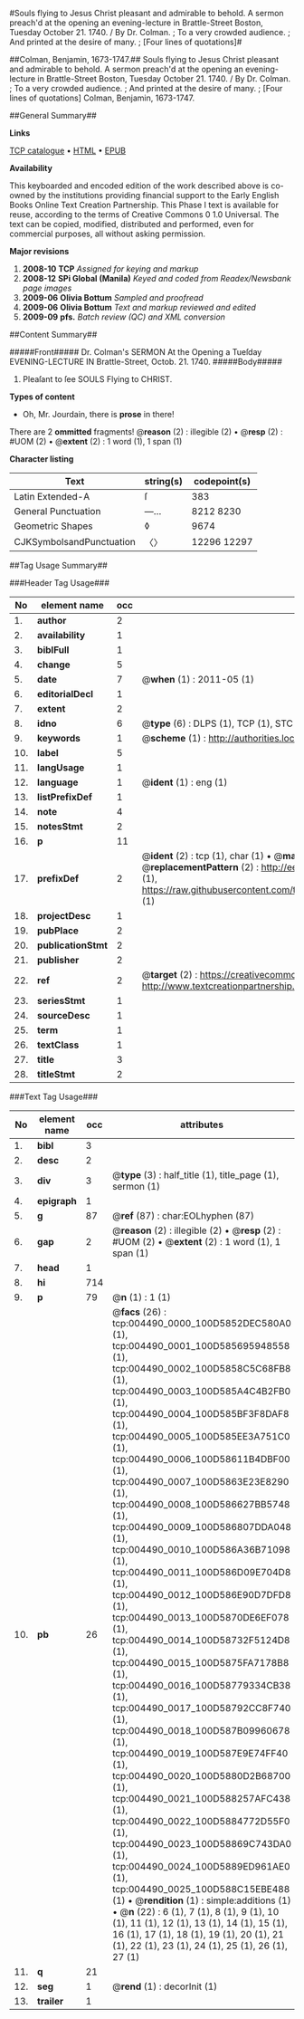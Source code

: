 #Souls flying to Jesus Christ pleasant and admirable to behold. A sermon preach'd at the opening an evening-lecture in Brattle-Street Boston, Tuesday October 21. 1740. / By Dr. Colman. ; To a very crowded audience. ; And printed at the desire of many. ; [Four lines of quotations]#

##Colman, Benjamin, 1673-1747.##
Souls flying to Jesus Christ pleasant and admirable to behold. A sermon preach'd at the opening an evening-lecture in Brattle-Street Boston, Tuesday October 21. 1740. / By Dr. Colman. ; To a very crowded audience. ; And printed at the desire of many. ; [Four lines of quotations]
Colman, Benjamin, 1673-1747.

##General Summary##

**Links**

[TCP catalogue](http://www.ota.ox.ac.uk/tcp/)  • 
[HTML](http://tei.it.ox.ac.uk/tcp/Texts-HTML/free/N03/N03670.html)  • 
[EPUB](http://tei.it.ox.ac.uk/tcp/Texts-EPUB/free/N03/N03670.epub)

**Availability**

This keyboarded and encoded edition of the
	       work described above is co-owned by the institutions
	       providing financial support to the Early English Books
	       Online Text Creation Partnership. This Phase I text is
	       available for reuse, according to the terms of Creative
	       Commons 0 1.0 Universal. The text can be copied,
	       modified, distributed and performed, even for
	       commercial purposes, all without asking permission.

**Major revisions**

1. __2008-10__ __TCP__ *Assigned for keying and markup*
1. __2008-12__ __SPi Global (Manila)__ *Keyed and coded from Readex/Newsbank page images*
1. __2009-06__ __Olivia Bottum__ *Sampled and proofread*
1. __2009-06__ __Olivia Bottum__ *Text and markup reviewed and edited*
1. __2009-09__ __pfs.__ *Batch review (QC) and XML conversion*

##Content Summary##

#####Front#####
Dr. Colman's SERMON At the Opening a Tueſday EVENING-LECTURE IN Brattle-Street, Octob. 21. 1740.
#####Body#####

1. Pleaſant to ſee SOULS Flying to CHRIST.

**Types of content**

  * Oh, Mr. Jourdain, there is **prose** in there!

There are 2 **ommitted** fragments! 
 @__reason__ (2) : illegible (2)  •  @__resp__ (2) : #UOM (2)  •  @__extent__ (2) : 1 word (1), 1 span (1)

**Character listing**


|Text|string(s)|codepoint(s)|
|---|---|---|
|Latin Extended-A|ſ|383|
|General Punctuation|—…|8212 8230|
|Geometric Shapes|◊|9674|
|CJKSymbolsandPunctuation|〈〉|12296 12297|

##Tag Usage Summary##

###Header Tag Usage###

|No|element name|occ|attributes|
|---|---|---|---|
|1.|__author__|2||
|2.|__availability__|1||
|3.|__biblFull__|1||
|4.|__change__|5||
|5.|__date__|7| @__when__ (1) : 2011-05 (1)|
|6.|__editorialDecl__|1||
|7.|__extent__|2||
|8.|__idno__|6| @__type__ (6) : DLPS (1), TCP (1), STC (1), NOTIS (1), IMAGE-SET (1), EVANS-CITATION (1)|
|9.|__keywords__|1| @__scheme__ (1) : http://authorities.loc.gov/ (1)|
|10.|__label__|5||
|11.|__langUsage__|1||
|12.|__language__|1| @__ident__ (1) : eng (1)|
|13.|__listPrefixDef__|1||
|14.|__note__|4||
|15.|__notesStmt__|2||
|16.|__p__|11||
|17.|__prefixDef__|2| @__ident__ (2) : tcp (1), char (1)  •  @__matchPattern__ (2) : ([0-9\-]+):([0-9IVX]+) (1), (.+) (1)  •  @__replacementPattern__ (2) : http://eebo.chadwyck.com/downloadtiff?vid=$1&page=$2 (1), https://raw.githubusercontent.com/textcreationpartnership/Texts/master/tcpchars.xml#$1 (1)|
|18.|__projectDesc__|1||
|19.|__pubPlace__|2||
|20.|__publicationStmt__|2||
|21.|__publisher__|2||
|22.|__ref__|2| @__target__ (2) : https://creativecommons.org/publicdomain/zero/1.0/ (1), http://www.textcreationpartnership.org/docs/. (1)|
|23.|__seriesStmt__|1||
|24.|__sourceDesc__|1||
|25.|__term__|1||
|26.|__textClass__|1||
|27.|__title__|3||
|28.|__titleStmt__|2||


###Text Tag Usage###

|No|element name|occ|attributes|
|---|---|---|---|
|1.|__bibl__|3||
|2.|__desc__|2||
|3.|__div__|3| @__type__ (3) : half_title (1), title_page (1), sermon (1)|
|4.|__epigraph__|1||
|5.|__g__|87| @__ref__ (87) : char:EOLhyphen (87)|
|6.|__gap__|2| @__reason__ (2) : illegible (2)  •  @__resp__ (2) : #UOM (2)  •  @__extent__ (2) : 1 word (1), 1 span (1)|
|7.|__head__|1||
|8.|__hi__|714||
|9.|__p__|79| @__n__ (1) : 1 (1)|
|10.|__pb__|26| @__facs__ (26) : tcp:004490_0000_100D5852DEC580A0 (1), tcp:004490_0001_100D585695948558 (1), tcp:004490_0002_100D5858C5C68FB8 (1), tcp:004490_0003_100D585A4C4B2FB0 (1), tcp:004490_0004_100D585BF3F8DAF8 (1), tcp:004490_0005_100D585EE3A751C0 (1), tcp:004490_0006_100D58611B4DBF00 (1), tcp:004490_0007_100D5863E23E8290 (1), tcp:004490_0008_100D586627BB5748 (1), tcp:004490_0009_100D586807DDA048 (1), tcp:004490_0010_100D586A36B71098 (1), tcp:004490_0011_100D586D09E704D8 (1), tcp:004490_0012_100D586E90D7DFD8 (1), tcp:004490_0013_100D5870DE6EF078 (1), tcp:004490_0014_100D58732F5124D8 (1), tcp:004490_0015_100D5875FA7178B8 (1), tcp:004490_0016_100D58779334CB38 (1), tcp:004490_0017_100D58792CC8F740 (1), tcp:004490_0018_100D587B09960678 (1), tcp:004490_0019_100D587E9E74FF40 (1), tcp:004490_0020_100D5880D2B68700 (1), tcp:004490_0021_100D588257AFC438 (1), tcp:004490_0022_100D5884772D55F0 (1), tcp:004490_0023_100D58869C743DA0 (1), tcp:004490_0024_100D5889ED961AE0 (1), tcp:004490_0025_100D588C15EBE488 (1)  •  @__rendition__ (1) : simple:additions (1)  •  @__n__ (22) : 6 (1), 7 (1), 8 (1), 9 (1), 10 (1), 11 (1), 12 (1), 13 (1), 14 (1), 15 (1), 16 (1), 17 (1), 18 (1), 19 (1), 20 (1), 21 (1), 22 (1), 23 (1), 24 (1), 25 (1), 26 (1), 27 (1)|
|11.|__q__|21||
|12.|__seg__|1| @__rend__ (1) : decorInit (1)|
|13.|__trailer__|1||
